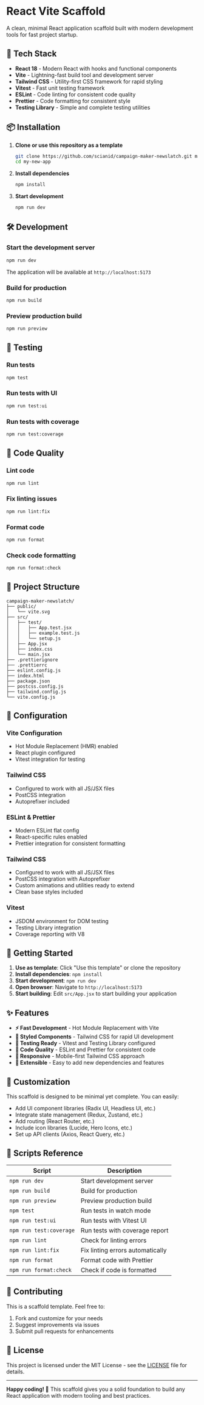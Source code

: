 # React Vite Scaffold

A clean, minimal React application scaffold built with modern development tools for fast project startup.

## 🚀 Tech Stack

- **React 18** - Modern React with hooks and functional components
- **Vite** - Lightning-fast build tool and development server
- **Tailwind CSS** - Utility-first CSS framework for rapid styling
- **Vitest** - Fast unit testing framework
- **ESLint** - Code linting for consistent code quality
- **Prettier** - Code formatting for consistent style
- **Testing Library** - Simple and complete testing utilities

## 📦 Installation

1. **Clone or use this repository as a template**
   ```bash
   git clone https://github.com/scianid/campaign-maker-newslatch.git my-new-app
   cd my-new-app
   ```

2. **Install dependencies**
   ```bash
   npm install
   ```

3. **Start development**
   ```bash
   npm run dev
   ```

## 🛠️ Development

### Start the development server
```bash
npm run dev
```
The application will be available at `http://localhost:5173`

### Build for production
```bash
npm run build
```

### Preview production build
```bash
npm run preview
```

## 🧪 Testing

### Run tests
```bash
npm test
```

### Run tests with UI
```bash
npm run test:ui
```

### Run tests with coverage
```bash
npm run test:coverage
```

## 🎨 Code Quality

### Lint code
```bash
npm run lint
```

### Fix linting issues
```bash
npm run lint:fix
```

### Format code
```bash
npm run format
```

### Check code formatting
```bash
npm run format:check
```

## 📁 Project Structure

```
campaign-maker-newslatch/
├── public/
│   └── vite.svg
├── src/
│   ├── test/
│   │   ├── App.test.jsx
│   │   ├── example.test.js
│   │   └── setup.js
│   ├── App.jsx
│   ├── index.css
│   └── main.jsx
├── .prettierignore
├── .prettierrc
├── eslint.config.js
├── index.html
├── package.json
├── postcss.config.js
├── tailwind.config.js
└── vite.config.js
```

## 🔧 Configuration

### Vite Configuration
- Hot Module Replacement (HMR) enabled
- React plugin configured
- Vitest integration for testing

### Tailwind CSS
- Configured to work with all JS/JSX files
- PostCSS integration
- Autoprefixer included

### ESLint & Prettier
- Modern ESLint flat config
- React-specific rules enabled
- Prettier integration for consistent formatting

### Tailwind CSS
- Configured to work with all JS/JSX files
- PostCSS integration with Autoprefixer
- Custom animations and utilities ready to extend
- Clean base styles included

### Vitest
- JSDOM environment for DOM testing
- Testing Library integration
- Coverage reporting with V8

## 🚀 Getting Started

1. **Use as template**: Click "Use this template" or clone the repository
2. **Install dependencies**: `npm install`
3. **Start development**: `npm run dev`
4. **Open browser**: Navigate to `http://localhost:5173`
5. **Start building**: Edit `src/App.jsx` to start building your application

## ✨ Features

- **⚡ Fast Development** - Hot Module Replacement with Vite
- **🎨 Styled Components** - Tailwind CSS for rapid UI development
- **🧪 Testing Ready** - Vitest and Testing Library configured
- **📏 Code Quality** - ESLint and Prettier for consistent code
- **📱 Responsive** - Mobile-first Tailwind CSS approach
- **🔧 Extensible** - Easy to add new dependencies and features

## 🔄 Customization

This scaffold is designed to be minimal yet complete. You can easily:

- Add UI component libraries (Radix UI, Headless UI, etc.)
- Integrate state management (Redux, Zustand, etc.)
- Add routing (React Router, etc.)
- Include icon libraries (Lucide, Hero Icons, etc.)
- Set up API clients (Axios, React Query, etc.)

## 📝 Scripts Reference

| Script | Description |
|--------|-------------|
| `npm run dev` | Start development server |
| `npm run build` | Build for production |
| `npm run preview` | Preview production build |
| `npm test` | Run tests in watch mode |
| `npm run test:ui` | Run tests with Vitest UI |
| `npm run test:coverage` | Run tests with coverage report |
| `npm run lint` | Check for linting errors |
| `npm run lint:fix` | Fix linting errors automatically |
| `npm run format` | Format code with Prettier |
| `npm run format:check` | Check if code is formatted |

## 🤝 Contributing

This is a scaffold template. Feel free to:
1. Fork and customize for your needs
2. Suggest improvements via issues
3. Submit pull requests for enhancements

## 📄 License

This project is licensed under the MIT License - see the [LICENSE](LICENSE) file for details.

---

**Happy coding! 🚀** This scaffold gives you a solid foundation to build any React application with modern tooling and best practices.